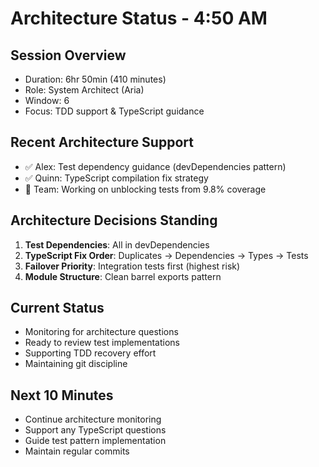 # Architecture Status - 4:50 AM

## Session Overview
- Duration: 6hr 50min (410 minutes)
- Role: System Architect (Aria)
- Window: 6
- Focus: TDD support & TypeScript guidance

## Recent Architecture Support
- ✅ Alex: Test dependency guidance (devDependencies pattern)
- ✅ Quinn: TypeScript compilation fix strategy
- 🚧 Team: Working on unblocking tests from 9.8% coverage

## Architecture Decisions Standing
1. **Test Dependencies**: All in devDependencies
2. **TypeScript Fix Order**: Duplicates → Dependencies → Types → Tests
3. **Failover Priority**: Integration tests first (highest risk)
4. **Module Structure**: Clean barrel exports pattern

## Current Status
- Monitoring for architecture questions
- Ready to review test implementations
- Supporting TDD recovery effort
- Maintaining git discipline

## Next 10 Minutes
- Continue architecture monitoring
- Support any TypeScript questions
- Guide test pattern implementation
- Maintain regular commits